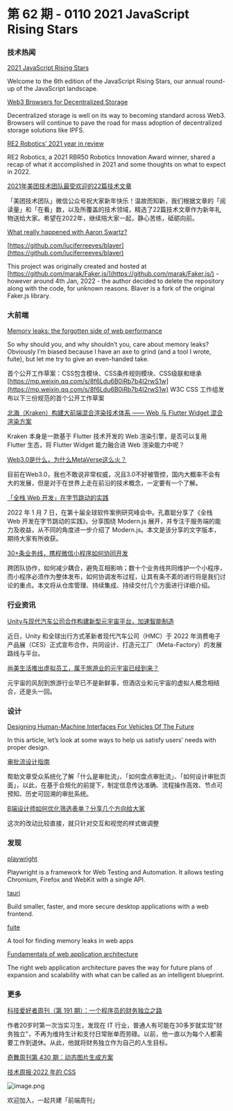 # 第 62 期 - 0110 2021 JavaScript Rising Stars
### 技术热闻
[2021 JavaScript Rising Stars](https://risingstars.js.org/2021/en)

Welcome to the 6th edition of the JavaScript Rising Stars, our annual round-up of the JavaScript landscape.

[Web3 Browsers for Decentralized Storage](https://blog.ipfs.io/2022-01-07-web3-browsers-for-decentralized-storage/)

Decentralized storage is well on its way to becoming standard across Web3. Browsers will continue to pave the road for mass adoption of decentralized storage solutions like IPFS.

[RE2 Robotics’ 2021 year in review](https://www.therobotreport.com/re2-robotics-2021-year-in-review/)

RE2 Robotics, a 2021 RBR50 Robotics Innovation Award winner, shared a recap of what it accomplished in 2021 and some thoughts on what to expect in 2022.

[2021年美团技术团队最受欢迎的22篇技术文章](https://tech.meituan.com/2022/01/01/2021-summary.html)

「美团技术团队」微信公众号祝大家新年快乐！温故而知新，我们根据文章的「阅读量」和「在看」数，以及所覆盖的技术领域，精选了22篇技术文章作为新年礼物送给大家。希望在2022年，继续陪大家一起，静心苦练，砥砺向前。

[What really happened with Aaron Swartz?](https://github.com/marak/Faker.js/)


[https://github.com/luciferreeves/blaver](https://github.com/luciferreeves/blaver)

This project was originally created and hosted at [https://github.com/marak/Faker.js/](https://github.com/marak/Faker.js/) - however around 4th Jan, 2022 - the author decided to delete the repository along with the code, for unknown reasons.
Blaver is a fork of the original Faker.js library.

### 大前端
[Memory leaks: the forgotten side of web performance](https://nolanlawson.com/2022/01/05/memory-leaks-the-forgotten-side-of-web-performance/)

So why should you, and why shouldn’t you, care about memory leaks? Obviously I’m biased because I have an axe to grind (and a tool I wrote, fuite), but let me try to give an even-handed take.

首个公开工作草案：CSS包含模块、CSS条件规则模块、CSS级联和继承[https://mp.weixin.qq.com/s/8f6Ldu6B0iRb7b4I2rwS1w](https://mp.weixin.qq.com/s/8f6Ldu6B0iRb7b4I2rwS1w)
W3C CSS 工作组发布以下三份规范的首个公开工作草案

[北海（Kraken）构建大前端混合渲染技术体系 —— Web 与 Flutter Widget 混合渲染方案](https://mp.weixin.qq.com/s/PUCrvTxLU_nZPSMhgAm4Gg)

Kraken 本身是一款基于 Flutter 技术开发的 Web 渲染引擎，是否可以复用 Flutter 生态，将 Flutter Widget 能力融合进 Web 渲染能力中呢？

[Web3.0是什么，为什么MetaVerse这么火？](https://mp.weixin.qq.com/s/mif_lVHK0P6voUFzmgsmUA)

目前在Web3.0，我也不敢说非常权威，况且3.0不好被管控，国内大概率不会有大的发展，但是对于在世界上走在前沿的技术概念，一定要有一个了解。

[「全栈 Web 开发」在字节跳动的实践](https://mp.weixin.qq.com/s/J36lVnW-9ystgr8N6zVbUQ)

2022 年 1 月 7 日，在第十届全球软件案例研究峰会中。孔嘉聪分享了《全栈 Web 开发在字节跳动的实践》。分享围绕 Modern.js 展开，并专注于服务端的能力及收益，从不同的角度进一步介绍了 Modern.js。本文是该分享的文字版本，期待大家有所收获。

[30+条业务线，携程微信小程序如何协同开发](https://mp.weixin.qq.com/s/g1XhCtfIL6yy-37Y_grtEw)

跨团队协作，如何减少耦合，避免互相影响；数十个业务线共同维护一个小程序，而小程序必须作为整体发布，如何协调发布过程，让其有条不紊的进行将是我们讨论的重点。本文将从仓库管理、持续集成、持续交付几个方面进行详细介绍。

### 行业资讯
[Unity与现代汽车公司合作构建新型元宇宙平台，加速智能制造](https://mp.weixin.qq.com/s/zsN_Zxo8ZCfpmGAximRERw)

近日，Unity 和全球出行方式革新者现代汽车公司（HMC）于 2022 年消费电子产品展（CES）正式宣布合作，共同设计、打造元工厂（Meta-Factory）的发展路线与平台。

[尚美生活推出虚拟员工，属于旅游业的元宇宙已经到来？](https://mp.weixin.qq.com/s/D4as-uCKFETztFUQsydIew)

元宇宙的风刮到旅游行业早已不是新鲜事，但酒店业和元宇宙的虚拟人概念相结合，还是头一回。

### 设计
[Designing Human-Machine Interfaces For Vehicles Of The Future](https://www.smashingmagazine.com/2021/12/designing-human-machine-interfaces-future-vehicles/)

In this article, let’s look at some ways to help us satisfy users’ needs with proper design.

[审批流设计指南](https://mp.weixin.qq.com/s/L395m4WDirA4zhs_tsUzAg)

帮助文章受众系统化了解「什么是审批流」、「如何盘点审批流」、「如何设计审批页面」，以此，在基于合规化的前提下，制定信息传达准确、流程操作高效、节点可预知、历史可回溯的审批系统。

[B端设计师如何优化筛选表单？分享几个方向给大家](https://mp.weixin.qq.com/s/h6hxV9wAzUEmkx0Blg2ovg)

这次的改动比较直接，就只针对交互和视觉的样式做调整

### 发现
[playwright](https://github.com/microsoft/playwright)

Playwright is a framework for Web Testing and Automation. It allows testing Chromium, Firefox and WebKit with a single API.

[tauri](https://github.com/tauri-apps/tauri)

Build smaller, faster, and more secure desktop applications with a web frontend.

[fuite](https://github.com/nolanlawson/fuite/)

A tool for finding memory leaks in web apps

[Fundamentals of web application architecture](https://www.peerbits.com/blog/web-application-architecture.html)

The right web application architecture paves the way for future plans of expansion and scalability with what can be called as an intelligent blueprint.

### 更多
[科技爱好者周刊（第 191 期）：一个程序员的财务独立之路](http://www.ruanyifeng.com/blog/2022/01/weekly-issue-191.html)

作者20岁时第一次当实习生，发现在 IT 行业，普通人有可能在30多岁就实现"财务独立"，不再为维持生计和支付日常账单而劳碌。以前，他一直以为每个人都需要工作到退休。从此，他就将财务独立作为自己的人生目标。

[奇舞周刊第 430 期：动态图片生成方案](https://mp.weixin.qq.com/s/swww_v5FY2AZWIGc97fEfA)


[技术周报·2022 年的 CSS](https://mp.weixin.qq.com/s/rkPPwZNGqZAlZ_gqC7JSVg)

![image.png](https://cdn.nlark.com/yuque/0/2020/png/85771/1605930034828-7fc81343-651f-4a15-8465-eebe5a23cf61.png#crop=0&crop=0&crop=1&crop=1&height=31&id=C5Hpa&margin=%5Bobject%20Object%5D&name=image.png&originHeight=90&originWidth=2186&originalType=binary&ratio=1&rotation=0&showTitle=false&size=14325&status=done&style=none&title=&width=746)


欢迎加入，一起共建「前端周刊」
